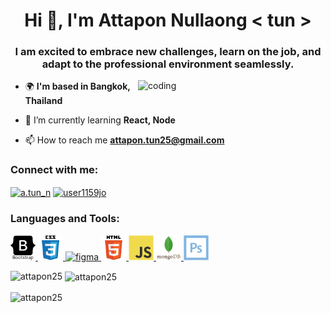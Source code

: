 # <h1 align="center">Hi 👋, I'm Attapon Nullaong < tun ></h1>
<h3 align="center">I am excited to embrace new challenges, learn on the job, and adapt to the professional environment seamlessly.</h3>
<img align="right" alt="coding" width="300" src="https://cdn.dribbble.com/users/1162077/screenshots/3848914/programmer.gif">

- 🌍 **I'm based in Bangkok, Thailand**

- 🌱 I’m currently learning **React, Node**

- 📫 How to reach me **attapon.tun25@gmail.com**

<h3 align="left">Connect with me:</h3>
<p align="left">
<a href="https://instagram.com/a.tun_n" target="blank"><img align="center" src="https://raw.githubusercontent.com/rahuldkjain/github-profile-readme-generator/master/src/images/icons/Social/instagram.svg" alt="a.tun_n" height="30" width="40" /></a>
<a href="https://www.leetcode.com/user1159jo" target="blank"><img align="center" src="https://raw.githubusercontent.com/rahuldkjain/github-profile-readme-generator/master/src/images/icons/Social/leet-code.svg" alt="user1159jo" height="30" width="40" /></a>
</p>

<h3 align="left">Languages and Tools:</h3>
<p align="left"> <a href="https://getbootstrap.com" target="_blank" rel="noreferrer"> <img src="https://raw.githubusercontent.com/devicons/devicon/master/icons/bootstrap/bootstrap-plain-wordmark.svg" alt="bootstrap" width="40" height="40"/> </a> <a href="https://www.w3schools.com/css/" target="_blank" rel="noreferrer"> <img src="https://raw.githubusercontent.com/devicons/devicon/master/icons/css3/css3-original-wordmark.svg" alt="css3" width="40" height="40"/> </a> <a href="https://www.figma.com/" target="_blank" rel="noreferrer"> <img src="https://www.vectorlogo.zone/logos/figma/figma-icon.svg" alt="figma" width="40" height="40"/> </a> <a href="https://www.w3.org/html/" target="_blank" rel="noreferrer"> <img src="https://raw.githubusercontent.com/devicons/devicon/master/icons/html5/html5-original-wordmark.svg" alt="html5" width="40" height="40"/> </a> <a href="https://developer.mozilla.org/en-US/docs/Web/JavaScript" target="_blank" rel="noreferrer"> <img src="https://raw.githubusercontent.com/devicons/devicon/master/icons/javascript/javascript-original.svg" alt="javascript" width="40" height="40"/> </a> <a href="https://www.mongodb.com/" target="_blank" rel="noreferrer"> <img src="https://raw.githubusercontent.com/devicons/devicon/master/icons/mongodb/mongodb-original-wordmark.svg" alt="mongodb" width="40" height="40"/> </a> <a href="https://www.photoshop.com/en" target="_blank" rel="noreferrer"> <img src="https://raw.githubusercontent.com/devicons/devicon/master/icons/photoshop/photoshop-line.svg" alt="photoshop" width="40" height="40"/> </a> </p>

<p><img align="left" src="https://github-readme-stats.vercel.app/api/top-langs?username=attapon25&show_icons=true&locale=en&layout=compact" alt="attapon25" /></p>

<p>&nbsp;<img align="center" src="https://github-readme-stats.vercel.app/api?username=attapon25&show_icons=true&locale=en" alt="attapon25" /></p>

<p><img align="center" src="https://github-readme-streak-stats.herokuapp.com/?user=attapon25&" alt="attapon25" /></p>
